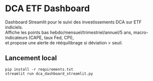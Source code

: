 # DCA ETF Dashboard

Dashboard Streamlit pour le suivi des investissements DCA sur ETF indiciels.  
Affiche les points bas hebdo/mensuel/trimestriel/annuel/5 ans, macro-indicateurs (CAPE, taux Fed, CPI),  
et propose une alerte de rééquilibrage si déviation > seuil.

## Lancement local
```
pip install -r requirements.txt
streamlit run dca_dashboard_streamlit.py
```
